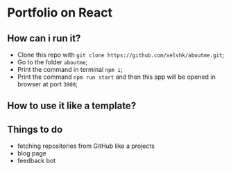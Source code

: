 # Portfolio on React
## How can i run it?
- Clone this repo with `git clone https://github.com/xelvhk/aboutme.git`;
- Go to the folder `aboutme`;
- Print the command in terminal `npm i`;
- Print the command `npm run start` and then this app will be opened in browser at port `3000`;
## How to use it like a template?

## Things to do
- fetching repositories from GitHub like a projects
- blog page
- feedback bot
